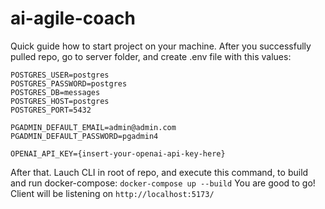 # ai-agile-coach

Quick guide how to start project on your machine. 
After you successfully pulled repo, go to server folder, and create .env file with this values: 
```
POSTGRES_USER=postgres
POSTGRES_PASSWORD=postgres
POSTGRES_DB=messages
POSTGRES_HOST=postgres
POSTGRES_PORT=5432

PGADMIN_DEFAULT_EMAIL=admin@admin.com
PGADMIN_DEFAULT_PASSWORD=pgadmin4

OPENAI_API_KEY={insert-your-openai-api-key-here}
```
After that. Lauch CLI in root of repo, and execute this command, to build and run docker-compose:
```docker-compose up --build```
You are good to go! 
Client will be listening on ```http://localhost:5173/```
